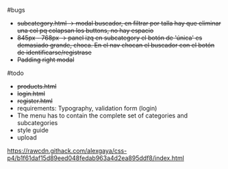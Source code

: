 #bugs 
- <del>subcategory.html -> modal buscador, en filtrar por talla hay que eliminar una col pq colapsan los buttons, no hay espacio</del>
- <del>845px - 768px -> panel izq en subcategory el botón de 'única' es demasiado grande, choca. En el nav chocan el buscador con el botón de identificarse/registrase</del>
- <del>Padding right modal</del>

#todo 
- <del>products.html</del>
- <del>login.html</del>
- <del>register.html</del>
- requirements: Typography, validation form (login)
- The menu has to contain the complete set of categories and subcategories
- style guide
- upload  


https://rawcdn.githack.com/alexgaya/css-p4/b1f61daf15d89eed048fedab963a4d2ea895ddf8/index.html
